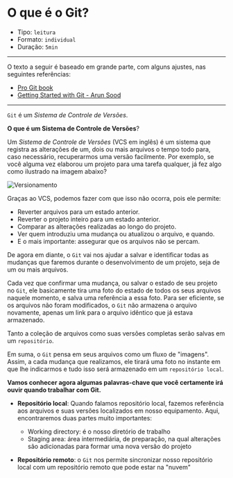 # O que é o Git?

- Tipo: `leitura`
- Formato: `individual`
- Duração: `5min`

***

O texto a seguir é baseado em grande parte, com alguns ajustes, nas seguintes
referências:

- [Pro Git book](https://git-scm.com/book/en/v2)
- [Getting Started with Git - Arun Sood](https://github.com/wdi-sf-september-2014/notes/tree/master/git_intro)

***

`Git` é um _Sistema de Controle de Versões_.

**O que é um Sistema de Controle de Versões**?

Um _Sistema de Controle de Versões_ \(VCS em inglês\) é um sistema que registra
as alterações de um, dois ou mais arquivos o tempo todo para, caso necessário,
recuperarmos uma versão facilmente. Por exemplo, se você alguma vez elaborou
um projeto para uma tarefa qualquer, já fez algo como ilustrado na imagem
abaixo?

![Versionamento](https://user-images.githubusercontent.com/39506102/56902962-bca09500-6a71-11e9-84f9-e332b3c63a87.png)

Graças ao VCS, podemos fazer com que isso não ocorra, pois ele permite:

- Reverter arquivos para um estado anterior.
- Reverter o projeto inteiro para um estado anterior.
- Comparar as alterações realizadas ao longo do projeto.
- Ver quem introduziu uma mudança ou atualizou o arquivo, e quando.
- E o mais importante: assegurar que os arquivos não se percam.

De agora em diante, o `Git` vai nos ajudar a salvar e identificar todas as
mudanças que faremos durante o desenvolvimento de um projeto, seja de um ou
mais arquivos.

Cada vez que confirmar uma mudança, ou salvar o estado de seu projeto no `Git`,
ele basicamente tira uma foto do estado de todos os seus arquivos naquele
momento, e salva uma referência a essa foto. Para ser eficiente, se os arquivos
não foram modificados, o `Git` não armazena o arquivo novamente, apenas um link
para o arquivo idêntico que já estava armazenado.

Tanto a coleção de arquivos como suas versões completas serão salvas em um
`repositório`.

Em suma, o `Git` pensa em seus arquivos como um fluxo de "imagens". Assim, a
cada mudança que realizamos, ele tirará uma foto no instante em que lhe
indicarmos e tudo isso será armazenado em um `repositório local`.

**Vamos conhecer agora algumas palavras-chave que você certamente irá ouvir
quando trabalhar com Git.**

- **Repositório local**: Quando falamos repositório local, fazemos referência
  aos arquivos e suas versões localizados em nosso equipamento. Aqui,
  encontraremos duas partes muito importantes:
  * Working directory: é o nosso diretório de trabalho
  * Staging area: área intermediária, de preparação, na qual alterações
    são adicionadas para formar uma nova versão do projeto

- **Repositório remoto**: o `Git` nos permite sincronizar nosso repositório
  local com um repositório remoto que pode estar na "nuvem"
